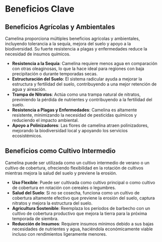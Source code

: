 # Beneficios Clave

## Beneficios Agrícolas y Ambientales
Camelina proporciona múltiples beneficios agrícolas y ambientales, incluyendo tolerancia a la sequía, mejora del suelo y apoyo a la biodiversidad. Su fuerte resistencia a plagas y enfermedades reduce la necesidad de insumos químicos.

- **Resistencia a la Sequía**: Camelina requiere menos agua en comparación con otras oleaginosas, lo que la hace ideal para regiones con baja precipitación o durante temporadas secas.
- **Estructuración del Suelo**: El sistema radicular ayuda a mejorar la estructura y fertilidad del suelo, contribuyendo a una mejor retención de agua y aireación.
- **Trampa de Nitratos**: Actúa como una trampa natural de nitratos, previniendo la pérdida de nutrientes y contribuyendo a la fertilidad del suelo.
- **Resistencia a Plagas y Enfermedades**: Camelina es altamente resistente, minimizando la necesidad de pesticidas químicos y reduciendo el impacto ambiental.
- **Apoyo a Polinizadores**: Las flores de camelina atraen polinizadores, mejorando la biodiversidad local y apoyando los servicios ecosistémicos.

## Beneficios como Cultivo Intermedio
Camelina puede ser utilizada como un cultivo intermedio de verano o un cultivo de cobertura, ofreciendo flexibilidad en la rotación de cultivos mientras mejora la salud del suelo y previene la erosión.

- **Uso Flexible**: Puede ser cultivada como cultivo principal o como cultivo de cobertura en rotación con cereales o legumbres.
- **Salud del Suelo**: Si no se cosecha, funciona como un cultivo de cobertura altamente efectivo que previene la erosión del suelo, captura nitratos y mejora la estructura del suelo.
- **Agricultura Sostenible**: Reemplaza los períodos de barbecho con un cultivo de cobertura productivo que mejora la tierra para la próxima temporada de siembra.
- **Reducción de Insumos**: Requiere insumos mínimos debido a sus bajas necesidades de nutrientes y agua, haciéndola económicamente viable incluso con rendimientos ligeramente menores.